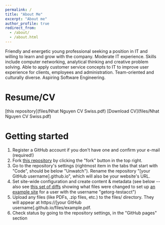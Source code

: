 ```yaml
---
permalink: /
title: "About Me"
excerpt: "About me"
author_profile: true
redirect_from: 
  - /about/
  - /about.html
---
```


Friendly and energetic young professional seeking a position in IT and willing to learn and grow with the company. Moderate IT experience. Skills include computer networking, analytical thinking and creative problem solving. Able to apply customer service concepts to IT to improve user experience for clients, employees and administration. Team-oriented and culturally diverse. Aspiring Software Engineering.

Resume/CV
======
[this repository](files/Nhat Nguyen CV Swiss.pdf)
[Download CV](files/Nhat Nguyen CV Swiss.pdf)

Getting started
======
1. Register a GitHub account if you don't have one and confirm your e-mail (required!)
1. Fork [this repository](https://github.com/academicpages/academicpages.github.io) by clicking the "fork" button in the top right. 
1. Go to the repository's settings (rightmost item in the tabs that start with "Code", should be below "Unwatch"). Rename the repository "[your GitHub username].github.io", which will also be your website's URL.
1. Set site-wide configuration and create content & metadata (see below -- also see [this set of diffs](http://archive.is/3TPas) showing what files were changed to set up [an example site](https://getorg-testacct.github.io) for a user with the username "getorg-testacct")
1. Upload any files (like PDFs, .zip files, etc.) to the files/ directory. They will appear at https://[your GitHub username].github.io/files/example.pdf.  
1. Check status by going to the repository settings, in the "GitHub pages" section
